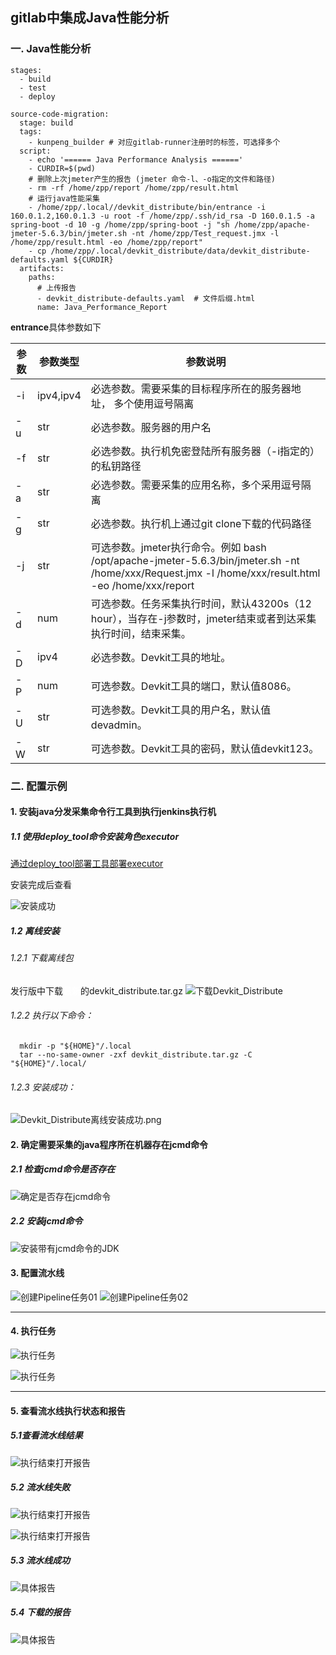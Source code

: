 ## gitlab中集成Java性能分析

### 一. Java性能分析

```
stages:  
  - build    
  - test
  - deploy

source-code-migration:
  stage: build
  tags:
    - kunpeng_builder # 对应gitlab-runner注册时的标签，可选择多个
  script:
    - echo '====== Java Performance Analysis ======'
    - CURDIR=$(pwd)
    # 删除上次jmeter产生的报告 (jmeter 命令-l、-o指定的文件和路径)
    - rm -rf /home/zpp/report /home/zpp/result.html 
    # 运行java性能采集
    - /home/zpp/.local//devkit_distribute/bin/entrance -i 160.0.1.2,160.0.1.3 -u root -f /home/zpp/.ssh/id_rsa -D 160.0.1.5 -a spring-boot -d 10 -g /home/zpp/spring-boot -j "sh /home/zpp/apache-jmeter-5.6.3/bin/jmeter.sh -nt /home/zpp/Test_request.jmx -l /home/zpp/result.html -eo /home/zpp/report"
    - cp /home/zpp/.local/devkit_distribute/data/devkit_distribute-defaults.yaml ${CURDIR}
  artifacts:
    paths:
      # 上传报告
      - devkit_distribute-defaults.yaml  # 文件后缀.html
      name: Java_Performance_Report

```

**entrance**具体参数如下

| 参数 | 参数类型      | 参数说明                                                                                                                                   |
|----|-----------|----------------------------------------------------------------------------------------------------------------------------------------|
| -i | ipv4,ipv4 | 必选参数。需要采集的目标程序所在的服务器地址， 多个使用逗号隔离                                                                                                       |
| -u | str       | 必选参数。服务器的用户名                                                                                                                           |
| -f | str       | 必选参数。执行机免密登陆所有服务器（-i指定的）的私钥路径                                                                                                          |
| -a | str       | 必选参数。需要采集的应用名称，多个采用逗号隔离                                                                                                                |
| -g | str       | 必选参数。执行机上通过git clone下载的代码路径                                                                                                            |
| -j | str       | 可选参数。jmeter执行命令。例如 bash /opt/apache-jmeter-5.6.3/bin/jmeter.sh -nt /home/xxx/Request.jmx -l /home/xxx/result.html -eo /home/xxx/report |
| -d | num       | 可选参数。任务采集执行时间，默认43200s（12 hour），当存在-j参数时，jmeter结束或者到达采集执行时间，结束采集。                                                                      |
| -D | ipv4      | 必选参数。Devkit工具的地址。                                                                                                                      |
| -P | num       | 可选参数。Devkit工具的端口，默认值8086。                                                                                                              |
| -U | str       | 可选参数。Devkit工具的用户名，默认值devadmin。                                                                                                         |
| -W | str       | 可选参数。Devkit工具的密码，默认值devkit123。                                                                                                         |

### 二. 配置示例

#### 1. 安装java分发采集命令行工具到执行jenkins执行机

##### 1.1 使用deploy_tool命令安装角色executor

[通过deploy_tool部署工具部署executor](../批量部署工具/批量部署工具和一键下载工具说明文档.md)

安装完成后查看

![安装成功](./DevkitPerformanceAnalysis.assets/安装成功.png)

##### 1.2 离线安装

###### 1.2.1 下载离线包

发行版中下载<font color=white>**最新**</font>的devkit_distribute.tar.gz
![下载Devkit_Distribute](DevkitPerformanceAnalysis.assets/下载Devkit_Distribute.png)

###### 1.2.2 执行以下命令：

```shell
  mkdir -p "${HOME}"/.local
  tar --no-same-owner -zxf devkit_distribute.tar.gz -C "${HOME}"/.local/
```

###### 1.2.3 安装成功：

![Devkit_Distribute离线安装成功.png](DevkitPerformanceAnalysis.assets/Devkit_Distribute离线安装成功.png)

#### 2. 确定需要采集的java程序所在机器存在jcmd命令

##### 2.1 检查jcmd命令是否存在

![确定是否存在jcmd命令](./DevkitPerformanceAnalysis.assets/检查jcmd命令存在.png)

##### 2.2 安装jcmd命令

![安装带有jcmd命令的JDK](./DevkitPerformanceAnalysis.assets/安装带有jcmd命令的JDK.png)

#### 3. 配置流水线

![创建Pipeline任务01](./DevkitPerformanceAnalysis.assets/01_创建流水线.png)
![创建Pipeline任务02](./DevkitPerformanceAnalysis.assets/02_编写流水线.png)

----

#### 4. 执行任务

![执行任务](./DevkitPerformanceAnalysis.assets/08_流水线执行.png)

![执行任务](./DevkitPerformanceAnalysis.assets/09_流水线执行.png)

----

#### 5. 查看流水线执行状态和报告

##### 5.1查看流水线结果

![执行结束打开报告](./DevkitPerformanceAnalysis.assets/03_查看流水线.png)

##### 5.2 流水线失败

![执行结束打开报告](./DevkitPerformanceAnalysis.assets/04_流水线失败状态.png)

![执行结束打开报告](./DevkitPerformanceAnalysis.assets/05_流水线失败原因.png)

##### 5.3 流水线成功

![具体报告](./DevkitPerformanceAnalysis.assets/06_流水线执行成功.png)

##### 5.4 下载的报告

![具体报告](./DevkitPerformanceAnalysis.assets/07_下载的最终报告.png)
 